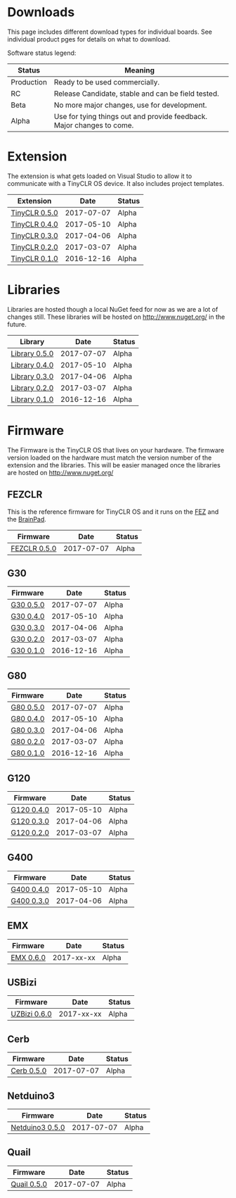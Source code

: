 # Downloads
This page includes different download types for individual boards. See individual product pges for details on what to download.

Software status legend:

Status | Meaning
--- | ---
Production | Ready to be used commercially.
RC | Release Candidate, stable and can be field tested.
Beta | No more major changes, use for development.
Alpha | Use for tying things out and provide feedback. Major changes to come.

# Extension
The extension is what gets loaded on Visual Studio to allow it to communicate with a TinyCLR OS device. It also includes project templates.

Extension | Date | Status
--- | --- | ---
[TinyCLR 0.5.0](http://files.ghielectronics.com/downloads/TinyCLR/Extension/GHIElectronics.TinyCLR.VisualStudio.0.5.0.vsix) | 2017-07-07 | Alpha
[TinyCLR 0.4.0](http://files.ghielectronics.com/downloads/TinyCLR/Extension/GHIElectronics.TinyCLR.VisualStudio.0.4.0.vsix) | 2017-05-10 | Alpha
[TinyCLR 0.3.0](http://files.ghielectronics.com/downloads/TinyCLR/Extension/GHIElectronics.TinyCLR.VisualStudio.0.3.0.vsix) | 2017-04-06 | Alpha
[TinyCLR 0.2.0](http://files.ghielectronics.com/downloads/TinyCLR/Extension/GHIElectronics.TinyCLR.VisualStudio.0.2.0.vsix) | 2017-03-07 | Alpha
[TinyCLR 0.1.0](http://files.ghielectronics.com/downloads/TinyCLR/Extension/GHIElectronics.TinyCLR.VisualStudio.0.1.0.vsix) | 2016-12-16 | Alpha

# Libraries
Libraries are hosted though a local NuGet feed for now as we are a lot of changes still. These libraries will be hosted on http://www.nuget.org/ in the future.

Library | Date | Status
--- | --- | ---
[Library 0.5.0](http://files.ghielectronics.com/downloads/TinyCLR/Libraries/GHIElectronics.TinyCLR.Libraries.0.5.0.zip) | 2017-07-07 | Alpha
[Library 0.4.0](http://files.ghielectronics.com/downloads/TinyCLR/Libraries/GHIElectronics.TinyCLR.Libraries.0.4.0.zip) | 2017-05-10 | Alpha
[Library 0.3.0](http://files.ghielectronics.com/downloads/TinyCLR/Libraries/GHIElectronics.TinyCLR.Libraries.0.3.0.zip) | 2017-04-06 | Alpha
[Library 0.2.0](http://files.ghielectronics.com/downloads/TinyCLR/Libraries/GHIElectronics.TinyCLR.Libraries.0.2.0.zip) | 2017-03-07 | Alpha
[Library 0.1.0](http://files.ghielectronics.com/downloads/TinyCLR/Libraries/GHIElectronics.TinyCLR.Libraries.0.1.0.zip) | 2016-12-16 | Alpha

# Firmware
The Firmware is the TinyCLR OS that lives on your hardware. The firmware version loaded on the hardware must match the version number of the extension and the libraries. This will be easier managed once the libraries are hosted on http://www.nuget.org/

## FEZCLR
This is the reference firmware for TinyCLR OS and it runs on the [FEZ](../hardware/products/fez.md) and the [BrainPad](../brainpad/intro.md).

Firmware | Date | Status
--- | --- | ---
[FEZCLR 0.5.0](http://files.ghielectronics.com/downloads/TinyCLR/Firmware/FEZCLR/FEZCLR%20Firmware.0.5.0.glb) | 2017-07-07 | Alpha

## G30
Firmware | Date | Status
--- | --- | ---
[G30 0.5.0](http://files.ghielectronics.com/downloads/TinyCLR/Firmware/G30/G30%20Firmware.0.5.0.ghi) | 2017-07-07 | Alpha 
[G30 0.4.0](http://files.ghielectronics.com/downloads/TinyCLR/Firmware/G30/G30%20Firmware.0.4.0.ghi) | 2017-05-10 | Alpha
[G30 0.3.0](http://files.ghielectronics.com/downloads/TinyCLR/Firmware/G30/G30%20Firmware.0.3.0.ghi) | 2017-04-06 | Alpha
[G30 0.2.0](http://files.ghielectronics.com/downloads/TinyCLR/Firmware/G30/G30%20Firmware.0.2.0.ghi) | 2017-03-07 | Alpha
[G30 0.1.0](http://files.ghielectronics.com/downloads/TinyCLR/Firmware/G30/G30%20Firmware.0.1.0.ghi) | 2016-12-16 | Alpha

## G80
Firmware | Date | Status
--- | --- | ---
[G80 0.5.0](http://files.ghielectronics.com/downloads/TinyCLR/Firmware/G80/G80%20Firmware.0.5.0.ghi) | 2017-07-07 | Alpha 
[G80 0.4.0](http://files.ghielectronics.com/downloads/TinyCLR/Firmware/G80/G80%20Firmware.0.4.0.ghi) | 2017-05-10 | Alpha
[G80 0.3.0](http://files.ghielectronics.com/downloads/TinyCLR/Firmware/G80/G80%20Firmware.0.3.0.ghi) | 2017-04-06 | Alpha
[G80 0.2.0](http://files.ghielectronics.com/downloads/TinyCLR/Firmware/G80/G80%20Firmware.0.2.0.ghi) | 2017-03-07 | Alpha
[G80 0.1.0](http://files.ghielectronics.com/downloads/TinyCLR/Firmware/G80/G80%20Firmware.0.1.0.ghi) | 2016-12-16 | Alpha

## G120
Firmware | Date | Status
--- | --- | ---
[G120 0.4.0](http://files.ghielectronics.com/downloads/TinyCLR/Firmware/G120/G120%20Firmware.0.4.0.ghi) | 2017-05-10 | Alpha
[G120 0.3.0](http://files.ghielectronics.com/downloads/TinyCLR/Firmware/G120/G120%20Firmware.0.3.0.ghi) | 2017-04-06 | Alpha
[G120 0.2.0](http://files.ghielectronics.com/downloads/TinyCLR/Firmware/G120/G120%20Firmware.0.2.0.ghi) | 2017-03-07 | Alpha

## G400
Firmware | Date | Status
--- | --- | ---
[G400 0.4.0](http://files.ghielectronics.com/downloads/TinyCLR/Firmware/G400/G400%20Firmware.0.4.0.ghi) | 2017-05-10 | Alpha
[G400 0.3.0](http://files.ghielectronics.com/downloads/TinyCLR/Firmware/G400/G400%20Firmware.0.3.0.ghi) | 2017-04-06 | Alpha

## EMX
Firmware | Date | Status
--- | --- | ---
[EMX 0.6.0](http://files.ghielectronics.com/downloads/TinyCLR/Firmware/EMX/EMX%20Firmware.0.6.0.glb) | 2017-xx-xx | Alpha

## USBizi
Firmware | Date | Status
--- | --- | ---
[UZBizi 0.6.0](http://files.ghielectronics.com/downloads/TinyCLR/Firmware/USBizi/UZBizi%20Firmware.0.6.0.glb) | 2017-xx-xx | Alpha

## Cerb
Firmware | Date | Status
--- | --- | ---
[Cerb 0.5.0](http://files.ghielectronics.com/downloads/TinyCLR/Firmware/Cerb/Cerb%20Firmware.0.5.0.glb) | 2017-07-07 | Alpha 

## Netduino3
Firmware | Date | Status
--- | --- | ---
[Netduino3 0.5.0](http://files.ghielectronics.com/downloads/TinyCLR/Firmware/Netduino/Netduino3%20Firmware.0.5.0.hex) | 2017-07-07 | Alpha

## Quail
Firmware | Date | Status
--- | --- | ---
[Quail 0.5.0](http://files.ghielectronics.com/downloads/TinyCLR/Firmware/Quail/Quail%20Firmware.0.5.0.hex) | 2017-07-07 | Alpha

